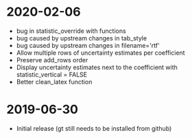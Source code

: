 # 2020-02-06

* bug in statistic_override with functions
* bug caused by upstream changes in tab_style
* bug caused by upstream changes in filename='rtf'
* Allow multiple rows of uncertainty estimates per coefficient
* Preserve add_rows order
* Display uncertainty estimates next to the coefficient with statistic_vertical = FALSE
* Better clean_latex function

# 2019-06-30

* Initial release (gt still needs to be installed from github)
